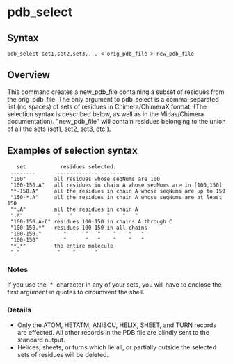 pdb_select
==========

## Syntax

```
pdb_select set1,set2,set3,... < orig_pdb_file > new_pdb_file
```

## Overview

This command creates a new_pdb_file containing a subset of
residues from the orig_pdb_file.  The only argument to
pdb_select is a comma-separated list (no spaces) of sets
of residues in Chimera/ChimeraX format. (The selection syntax
is described below, as well as in the Midas/Chimera documentation).
"new_pdb_file" will contain residues belonging to the union
of all the sets (set1, set2, set3, etc.).


## Examples of selection syntax

```
   set           residues selected:
 --------       ---------------------
 "100"         all residues whose seqNums are 100
 "100-150.A"   all residues in chain A whose seqNums are in [100,150]
 "*-150.A"     all the residues in chain A whose seqNums are up to 150
 "150-*.A"     all the residues in chain A whose seqNums are at least 150
 "*.A"         all the residues in chain A
 ".A"           "   "     "     "    "   "
 "100-150.A-C" residues 100-150 in chains A through C
 "100-150.*"   residues 100-150 in all chains
 "100-150."       "      "   "    "    "   "
 "100-150"        "      "   "    "    "   "
 "*.*"         the entire molecule
 "."            "    "      "
```

### Notes

If you use the '*' character in any of your sets,
you will have to enclose the first argument in quotes to
circumvent the shell.


### Details

- Only the ATOM, HETATM, ANISOU, HELIX, SHEET, and TURN records
  are effected.  All other records in the PDB file are blindly
  sent to the standard output.
- Helices, sheets, or turns which lie all, or partially
  outside the selected sets of residues will be deleted.
